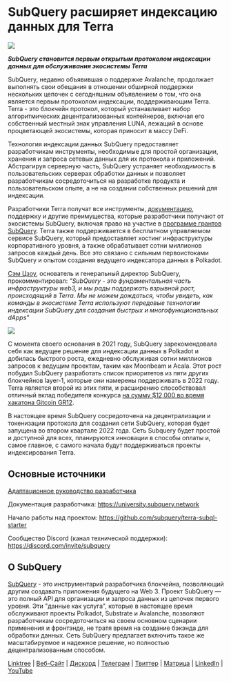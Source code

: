 # SubQuery расширяет индексацию данных для Terra

![](https://miro.medium.com/max/1400/0*RawNxwXFINt3r2th)

***SubQuery становится первым открытым протоколом индексации данных для обслуживания экосистемы Terra***

SubQuery, недавно объявившая о поддержке Avalanche, продолжает выполнять свои обещания в отношении обширной поддержки нескольких цепочек с сегодняшним объявлением о том, что она является первым протоколом индексации, поддерживающим Terra. Terra - это блокчейн протокол, который устанавливает набор алгоритмических децентрализованных контейнеров, включая его собственный местный знак управления LUNA, лежащий в основе процветающей экосистемы, которая приносит в массу DeFi.

Технология индексации данных SubQuery предоставляет разработчикам инструменты, необходимые для простой организации, хранения и запроса сетевых данных для их протокола и приложений. Абстрагируя серверную часть, SubQuery устраняет необходимость в пользовательских серверах обработки данных и позволяет разработчикам сосредоточиться на разработке продукта и пользовательском опыте, а не на создании собственных решений для индексации.

Разработчики Terra получат все инструменты, [документацию](https://doc.subquery.network/), поддержку и другие преимущества, которые разработчики получают от экосистемы SubQuery, включая право на участие в [программе грантов SubQuery](https://subquery.network/grants). Terra также поддерживается в бесплатном управляемом сервисе SubQuery, который предоставляет хостинг инфраструктуры корпоративного уровня, а также обрабатывает сотни миллионов запросов каждый день. Все это связано с сильным первоистоками SubQuery и опытом создания ведущего индексатора данных в Polkadot.

[Сэм Цзоу](https://twitter.com/zoujialiu), основатель и генеральный директор SubQuery, прокомментировал: *"SubQuery - это фундаментальная часть инфраструктуры web3, и мы рады поддержать взрывной рост, происходящий в Terra. Мы не можем дождаться, чтобы увидеть, как команды в экосистеме Terra используют передовые технологии индексации SubQuery для создания быстрых и многофункциональных dApps"*

![](https://miro.medium.com/max/1400/0*DEsRCNOk0NL15vZU)

С момента своего основания в 2021 году, SubQuery зарекомендовала себя как ведущее решение для индексации данных в Polkadot и добилась быстрого роста, ежедневно обслуживая сотни миллионов запросов к ведущим проектам, таким как Moonbeam и Acala. Этот рост побудил SubQuery разработать список приоритетов из пяти других блокчейнов layer-1, которые они намерены поддерживать в 2022 году. Terra является второй из этих пяти, и расширению способствовал отличный вклад победителя конкурса [на сумму $12,000 во время хакатона Gitcoin GR12](https://medium.com/@subquery/subquery-celebrates-winners-of-gitcoin-gr-12-hackathon-7486afaeab29).

В настоящее время SubQuery сосредоточена на децентрализации и токенизации протокола для создания сети SubQuery, которая будет запущена во втором квартале 2022 года. Сеть Subquery будет простой и доступной для всех, планируются инновации в способы оплаты и, самое главное, с самого начала будут поддерживаться проекты индексирования Terra.

## Основные источники

[Адаптационное руководство разработчика](./20220510-terra-developer-guide.md)

Документация разработчика: [https://university.subquery.network ](https://university.subquery.network/)

Начало работы над проектом: https://github.com/subquery/terra-subql-starter

Сообщество Discord (канал технической поддержки): https://discord.com/invite/subquery

## О SubQuery

[SubQuery](https://subquery.network/) - это инструментарий разработчика блокчейна, позволяющий другим создавать приложения будущего на Web 3. Проект SubQuery — это полный API для организации и запроса данных из цепочек первого уровня. Эти "данные как услуга", которые в настоящее время обслуживают проекты Polkadot, Substrate и Avalanche, позволяют разработчикам сосредоточиться на своем основном сценарии применения и фронтэнде, не тратя время на создание бэкэнда для обработки данных. Сеть SubQuery предлагает включить такое же масштабируемое и надежное решение, но полностью децентрализованным способом.

​​[Linktree](https://linktr.ee/subquerynetwork) | [Веб-Сайт](https://subquery.network/) | [Дискорд](https://discord.com/invite/78zg8aBSMG) | [Телеграм](https://t.me/subquerynetwork) | [Твиттер](https://twitter.com/subquerynetwork) | [Матрица](https://matrix.to/#/#subquery:matrix.org) | [LinkedIn](https://www.linkedin.com/company/subquery) | [YouTube](https://www.youtube.com/channel/UCi1a6NUUjegcLHDFLr7CqLw)
